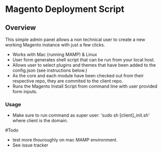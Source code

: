 # Magento Deployment Script

## Overview
This simple admin panel allows a non technical user to create a new working Magento instance with just a few clicks.

- Works with Mac (running MAMP) & Linux
- User form generates shell script that can be run from your local host. 
- Allows user to select plugins and themes that have been added to the config.json (see instructions below.)
- As the core and each module have been checked out from their respective repo, they are commited to the client repo. 
- Runs the Magento Install Script from command line with user provided form inputs. 


### Usage 

- Make sure to run command as super user: 'sudo sh [client]_init.sh' where client is the domain. 


#Todo
- test more thouroughly on mac MAMP environment. 
- See issue tracker